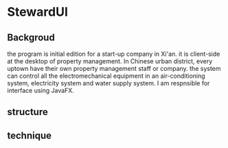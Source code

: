 # StewardUI

## Backgroud
the program is initial edition for a start-up company in Xi'an. it is client-side at the desktop of property management.
In Chinese urban district, every uptown have their own property management staff or company. the system can control all the electromechanical equipment in an air-conditioning system, electricity system and water supply system. I am respnsible for interface using JavaFX.

## structure

## technique
